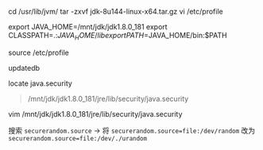 

cd /usr/lib/jvm/
tar -zxvf jdk-8u144-linux-x64.tar.gz
vi /etc/profile

export JAVA_HOME=/mnt/jdk/jdk1.8.0_181
export CLASSPATH=.:$JAVA_HOME/lib
export PATH=$JAVA_HOME/bin:$PATH

source /etc/profile

updatedb

locate java.security
> /mnt/jdk/jdk1.8.0_181/jre/lib/security/java.security

vim /mnt/jdk/jdk1.8.0_181/jre/lib/security/java.security

搜索 `securerandom.source` → 将 `securerandom.source=file:/dev/random` 改为 `securerandom.source=file:/dev/./urandom` 
